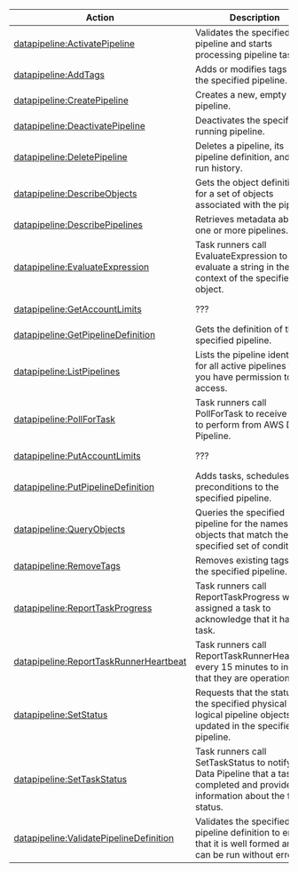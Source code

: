 | Action | Description | Resource | Condition |
| --- | --- | --- | --- |
| [datapipeline:ActivatePipeline](http://docs.aws.amazon.com/datapipeline/latest/APIReference/API_ActivatePipeline.html) | Validates the specified pipeline and starts processing pipeline tasks. | * | datapipeline:Tag/$tag-key, datapipeline:PipelineCreator |
| [datapipeline:AddTags](http://docs.aws.amazon.com/datapipeline/latest/APIReference/API_AddTags.html) | Adds or modifies tags for the specified pipeline. | * | datapipeline:Tag/$tag-key, datapipeline:PipelineCreator |
| [datapipeline:CreatePipeline](http://docs.aws.amazon.com/datapipeline/latest/APIReference/API_CreatePipeline.html) | Creates a new, empty pipeline. | * | datapipeline:Tag/$tag-key |
| [datapipeline:DeactivatePipeline](http://docs.aws.amazon.com/datapipeline/latest/APIReference/API_DeactivatePipeline.html) | Deactivates the specified running pipeline. | * | datapipeline:Tag/$tag-key, datapipeline:PipelineCreator |
| [datapipeline:DeletePipeline](http://docs.aws.amazon.com/datapipeline/latest/APIReference/API_DeletePipeline.html) | Deletes a pipeline, its pipeline definition, and its run history. | * | datapipeline:Tag/$tag-key, datapipeline:PipelineCreator |
| [datapipeline:DescribeObjects](http://docs.aws.amazon.com/datapipeline/latest/APIReference/API_DescribeObjects.html) | Gets the object definitions for a set of objects associated with the pipeline. | * | datapipeline:Tag/$tag-key, datapipeline:PipelineCreator |
| [datapipeline:DescribePipelines](http://docs.aws.amazon.com/datapipeline/latest/APIReference/API_DescribePipelines.html) | Retrieves metadata about one or more pipelines. | * | datapipeline:Tag/$tag-key, datapipeline:PipelineCreator |
| [datapipeline:EvaluateExpression](http://docs.aws.amazon.com/datapipeline/latest/APIReference/API_EvaluateExpression.html) | Task runners call EvaluateExpression to evaluate a string in the context of the specified object. | * | datapipeline:Tag/$tag-key, datapipeline:PipelineCreator |
| [datapipeline:GetAccountLimits](http://docs.aws.amazon.com/datapipeline/latest/APIReference/API_GetAccountLimits.html) | ??? | * | datapipeline:Tag/$tag-key, datapipeline:PipelineCreator |
| [datapipeline:GetPipelineDefinition](http://docs.aws.amazon.com/datapipeline/latest/APIReference/API_GetPipelineDefinition.html) | Gets the definition of the specified pipeline. | * | datapipeline:Tag/$tag-key, datapipeline:PipelineCreator |
| [datapipeline:ListPipelines](http://docs.aws.amazon.com/datapipeline/latest/APIReference/API_ListPipelines.html) | Lists the pipeline identifiers for all active pipelines that you have permission to access. | * | datapipeline:Tag/$tag-key, datapipeline:PipelineCreator |
| [datapipeline:PollForTask](http://docs.aws.amazon.com/datapipeline/latest/APIReference/API_PollForTask.html) | Task runners call PollForTask to receive a task to perform from AWS Data Pipeline. | * | datapipeline:workerGroup |
| [datapipeline:PutAccountLimits](http://docs.aws.amazon.com/datapipeline/latest/APIReference/API_PutAccountLimits.html) | ??? | * | datapipeline:Tag/$tag-key, datapipeline:PipelineCreator |
| [datapipeline:PutPipelineDefinition](http://docs.aws.amazon.com/datapipeline/latest/APIReference/API_PutPipelineDefinition.html) | Adds tasks, schedules, and preconditions to the specified pipeline. | * | datapipeline:Tag/$tag-key, datapipeline:PipelineCreator |
| [datapipeline:QueryObjects](http://docs.aws.amazon.com/datapipeline/latest/APIReference/API_QueryObjects.html) | Queries the specified pipeline for the names of objects that match the specified set of conditions. | * | datapipeline:Tag/$tag-key, datapipeline:PipelineCreator |
| [datapipeline:RemoveTags](http://docs.aws.amazon.com/datapipeline/latest/APIReference/API_RemoveTags.html) | Removes existing tags from the specified pipeline. | * | datapipeline:Tag/$tag-key, datapipeline:PipelineCreator |
| [datapipeline:ReportTaskProgress](http://docs.aws.amazon.com/datapipeline/latest/APIReference/API_ReportTaskProgress.html) | Task runners call ReportTaskProgress when assigned a task to acknowledge that it has the task. | * | - |
| [datapipeline:ReportTaskRunnerHeartbeat](http://docs.aws.amazon.com/datapipeline/latest/APIReference/API_ReportTaskRunnerHeartbeat.html) | Task runners call ReportTaskRunnerHeartbeat every 15 minutes to indicate that they are operational. | * | datapipeline:workerGroup |
| [datapipeline:SetStatus](http://docs.aws.amazon.com/datapipeline/latest/APIReference/API_SetStatus.html) | Requests that the status of the specified physical or logical pipeline objects be updated in the specified pipeline. | * | datapipeline:Tag/$tag-key, datapipeline:PipelineCreator |
| [datapipeline:SetTaskStatus](http://docs.aws.amazon.com/datapipeline/latest/APIReference/API_SetTaskStatus.html) | Task runners call SetTaskStatus to notify AWS Data Pipeline that a task is completed and provide information about the final status. | * | datapipeline:Tag/$tag-key, datapipeline:PipelineCreator |
| [datapipeline:ValidatePipelineDefinition](http://docs.aws.amazon.com/datapipeline/latest/APIReference/API_ValidatePipelineDefinition.html) | Validates the specified pipeline definition to ensure that it is well formed and can be run without error. | * | datapipeline:Tag/$tag-key, datapipeline:PipelineCreator |

